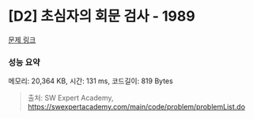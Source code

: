 # [D2] 초심자의 회문 검사 - 1989 

[문제 링크](https://swexpertacademy.com/main/code/problem/problemDetail.do?contestProbId=AV5PyTLqAf4DFAUq) 

### 성능 요약

메모리: 20,364 KB, 시간: 131 ms, 코드길이: 819 Bytes



> 출처: SW Expert Academy, https://swexpertacademy.com/main/code/problem/problemList.do